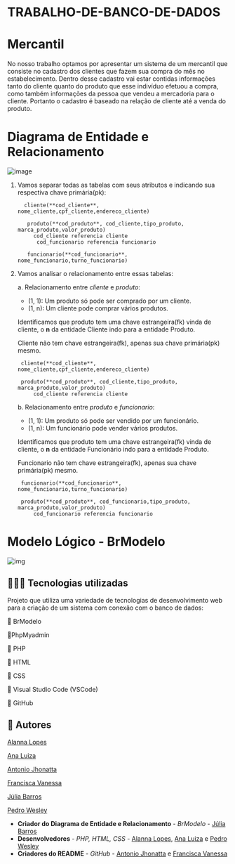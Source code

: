 # TRABALHO-DE-BANCO-DE-DADOS
# Mercantil 

No nosso trabalho optamos por apresentar um sistema de um mercantil que consiste no cadastro dos clientes que fazem sua compra do mês no estabelecimento. Dentro desse cadastro vai estar contidas informações tanto do cliente quanto do produto que esse indivíduo efetuou a compra, como também informações da pessoa que vendeu a mercadoria para o cliente. Portanto o cadastro é baseado na relação de cliente até a venda do produto.

# Diagrama de Entidade e Relacionamento
![image](https://github.com/vanessamarinh0/TRABALHO-DE-BANCO-DE-DADOS/assets/111614156/34771733-a8f0-4130-8ffb-fd8988b34d18)


1. Vamos separar todas as tabelas com seus atributos e indicando sua respectiva chave primária(pk):
   
         cliente(**cod_cliente**, nome_cliente,cpf_cliente,endereco_cliente)

          produto(**cod_produto**, cod_cliente,tipo_produto, marca_produto,valor_produto)
            cod_cliente referencia cliente
             cod_funcionario referencia funcionario

          funcionario(**cod_funcionario**, nome_funcionario,turno_funcionario)
   
3. Vamos analisar o relacionamento entre essas tabelas:

    a. Relacionamento entre *cliente* e *produto*:
     - (1, 1): Um produto só pode ser comprado por um cliente.
	  - (1, n): Um cliente pode comprar vários produtos. 	
		
  	Identificamos que produto tem uma chave estrangeira(fk) vinda de cliente, o **n** da entidade Cliente indo para a entidade Produto.

    Cliente não tem chave estrangeira(fk), apenas sua chave primária(pk) mesmo.

        cliente(**cod_cliente**, nome_cliente,cpf_cliente,endereco_cliente)

        produto(**cod_produto**, cod_cliente,tipo_produto, marca_produto,valor_produto)
            cod_cliente referencia cliente
   
      b. Relacionamento entre *produto* e *funcionario*:
      - (1, 1): Um produto só pode ser vendido por um funcionário.
	  - (1, n): Um funcionário pode vender vários produtos.
  
     Identificamos que produto tem uma chave estrangeira(fk) vinda de cliente, o **n** da entidade Funcionário indo para a entidade Produto.

    Funcionario não tem chave estrangeira(fk), apenas sua chave primária(pk) mesmo.

        funcionario(**cod_funcionario**, nome_funcionario,turno_funcionario)

        produto(**cod_produto**, cod_funcionario,tipo_produto, marca_produto,valor_produto)
            cod_funcionario referencia funcionario

# Modelo Lógico - BrModelo
![img](https://github.com/vanessamarinh0/TRABALHO-DE-BANCO-DE-DADOS/assets/111614156/7404c4ca-5692-42fb-a079-70df69cc3117)

## 👩🏻‍💻 Tecnologias utilizadas
Projeto que utiliza uma variedade de tecnologias de desenvolvimento web para a criação de um sistema com conexão com o banco de dados:

📍 BrModelo

📍PhpMyadmin

📍 PHP

📍 HTML

📍 CSS

📍 Visual Studio Code (VSCode)

📍 GitHub

## 👥 Autores
[Alanna Lopes](https://github.com/AlanaLopes)

[Ana Luiza](https://github.com/Nalu2)

[Antonio Jhonatta](https://github.com/Jhonatta-oliveira)

[Francisca Vanessa](https://github.com/vanessamarinh0)

[Júlia Barros](https://github.com/Juliabarros-info)

[Pedro Wesley](https://github.com/byID887766pedro)


* **Criador do Diagrama de Entidade e Relacionamento** - *BrModelo* - [Júlia Barros](https://github.com/Juliabarros-info) 
* **Desenvolvedores** - *PHP, HTML, CSS* - [Alanna Lopes](https://github.com/AlanaLopes), [Ana Luiza](https://github.com/Nalu2) e [Pedro Wesley](https://github.com/byID887766pedro)
* **Criadores do README** - *GitHub* - [Antonio Jhonatta](https://github.com/Jhonatta-oliveira) e [Francisca Vanessa](https://github.com/vanessamarinh0)
